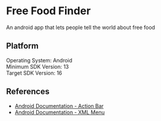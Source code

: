 Free Food Finder
========

An android app that lets people tell the world about free food

Platform
--------
Operating System: Android <br />
Minimum SDK Version: 13 <br />
Target SDK Version: 16 <br />

References
--------
- [Android Documentation - Action Bar](http://developer.android.com/guide/topics/ui/actionbar.html)
- [Android Documentation - XML Menu](http://developer.android.com/guide/topics/ui/menus.html#xml)
